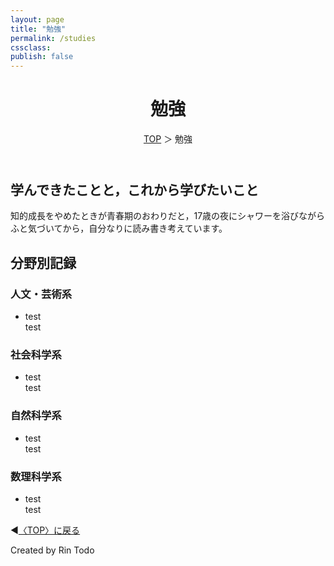 ```yaml
---
layout: page
title: "勉強"
permalink: /studies
cssclass: 
publish: false
---
```




<html lang="ja">
   <head>
   
   </head>
    <body>
        <div class="wrap">
            <header>
                <h1>勉強</h1>
                <span><a href="/index.html">TOP</a> ＞ 勉強</span>
            </header>
            <main>
            <h2>学んできたことと，これから学びたいこと</h2>
            <p>知的成長をやめたときが青春期のおわりだと，17歳の夜にシャワーを浴びながらふと気づいてから，自分なりに読み書き考えています。</p>
            <h2>分野別記録</h2>
            <h3>人文・芸術系</h3>
            <ul>
                <li>test</li>test
            </ul>
            <h3>社会科学系</h3>
            <ul>
                <li>test</li>test
            </ul>
            <h3>自然科学系</h3>
            <ul>
                <li>test</li>test
            </ul>
            <h3>数理科学系</h3>
            <ul>
                <li>test</li>test
            </ul>
            </main>
            <footer class="footer">
                <p>◀<a href="/index.html">〈TOP〉に戻る</a></p>
                Created by Rin Todo 
            </footer>
        </div>
    </body>
</html>